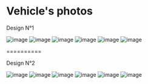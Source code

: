 Vehicle's photos
==========

Design N°1

![image](https://github.com/user-attachments/assets/847a8468-6ae1-4f8a-adc9-5e4c412a72e0)
![image](https://github.com/user-attachments/assets/3bcb6d59-f161-4363-986a-b9cd1690efd5)
![image](https://github.com/user-attachments/assets/85f946bd-e7d8-4885-97c5-9553ad525e97)
![image](https://github.com/user-attachments/assets/acec42ce-1022-4bef-8c35-48cdb8bb517c)
![image](https://github.com/user-attachments/assets/1540941f-799c-438c-a616-920db00a07bd)
![image](https://github.com/user-attachments/assets/f8efc304-297f-4736-b647-713f3eab983b)

==========

Design N°2

![image](https://github.com/user-attachments/assets/f96a40dc-d1fd-416a-8920-49e4209f4dcc)
![image](https://github.com/user-attachments/assets/07aef9ff-76f8-4395-b01c-806d84b286a8)
![image](https://github.com/user-attachments/assets/b6da5686-8a63-4485-b5f1-e5d2a875f17c)
![image](https://github.com/user-attachments/assets/9bc763b3-e807-4aff-8b83-397d1eb154fe)
![image](https://github.com/user-attachments/assets/c6f04cf4-75f2-432b-9bda-084f0b7285b5)
![image](https://github.com/user-attachments/assets/d60414e9-5313-4891-8843-17e4ccc430ee)
